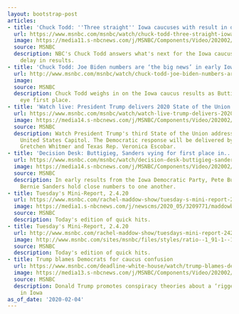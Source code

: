 ```yaml
---
layout: bootstrap-post
articles:
- title: 'Chuck Todd: ''Three straight'' Iowa caucuses with result in doubt'
  url: https://www.msnbc.com/msnbc/watch/chuck-todd-three-straight-iowa-caucuses-with-result-in-doubt-78120005818
  image: https://media11.s-nbcnews.com/j/MSNBC/Components/Video/202002/n_msnbc_mtpd_chuck2_200204_1920x1080.nbcnews-fp-1200-630.jpg
  source: MSNBC
  description: NBC's Chuck Todd answers what's next for the Iowa caucuses after long
    delay in results.
- title: 'Chuck Todd: Joe Biden numbers are ‘the big news’ in early Iowa...'
  url: http://www.msnbc.com/msnbc/watch/chuck-todd-joe-biden-numbers-are-the-big-news-in-early-iowa-results-78119493543
  image: 
  source: MSNBC
  description: Chuck Todd weighs in on the Iowa caucus results as Buttigieg, Sanders
    eye first place.
- title: 'Watch live: President Trump delivers 2020 State of the Union address'
  url: https://www.msnbc.com/msnbc/watch/watch-live-trump-delivers-2020-state-of-the-union-address-78085189955
  image: https://media14.s-nbcnews.com/j/MSNBC/Components/Video/202002/sotu-livestream-tease-color.nbcnews-fp-1200-630.jpg
  source: MSNBC
  description: Watch President Trump's third State of the Union address live at the
    United States Capitol. The Democratic response will be delivered by Michigan Gov.
    Gretchen Whitmer and Texas Rep. Veronica Escobar.
- title: 'Decision Desk: Buttigieg, Sanders vying for first place in...'
  url: https://www.msnbc.com/msnbc/watch/decision-desk-buttigieg-sanders-vying-for-first-place-in-early-iowa-data-78115909771
  image: https://media14.s-nbcnews.com/j/MSNBC/Components/Video/202002/200204-buttigieg-sanders-cs-523p_fed1fe0417000d0d39dc9fc3c3db11da.nbcnews-fp-1200-630.jpg
  source: MSNBC
  description: In early results from the Iowa Democratic Party, Pete Buttigieg and
    Bernie Sanders hold close numbers to one another.
- title: Tuesday's Mini-Report, 2.4.20
  url: https://www.msnbc.com/rachel-maddow-show/tuesday-s-mini-report-2-4-20-n1130351
  image: https://media1.s-nbcnews.com/j/newscms/2020_05/3209771/maddowblog_placeholder_image_486210ae9d5c7259f479d5289aadb597.nbcnews-fp-1200-630.jpg
  source: MSNBC
  description: Today's edition of quick hits.
- title: Tuesday's Mini-Report, 2.4.20
  url: http://www.msnbc.com/rachel-maddow-show/tuesdays-mini-report-2420
  image: http://www.msnbc.com/sites/msnbc/files/styles/ratio--1_91-1--1200x630/public/maddow_theminireport_general.png?itok=yLUr4wsw
  source: MSNBC
  description: Today's edition of quick hits.
- title: Trump blames Democrats for caucus confusion
  url: https://www.msnbc.com/deadline-white-house/watch/trump-blames-democrats-for-caucus-confusion-78115397714
  image: https://media13.s-nbcnews.com/j/MSNBC/Components/Video/202002/n_wh_deadline_trump_200203_1920x1080.nbcnews-fp-1200-630.jpg
  source: MSNBC
  description: Donald Trump promotes conspiracy theories about a ‘rigged’ process
    in Iowa
as_of_date: '2020-02-04'
---
```


